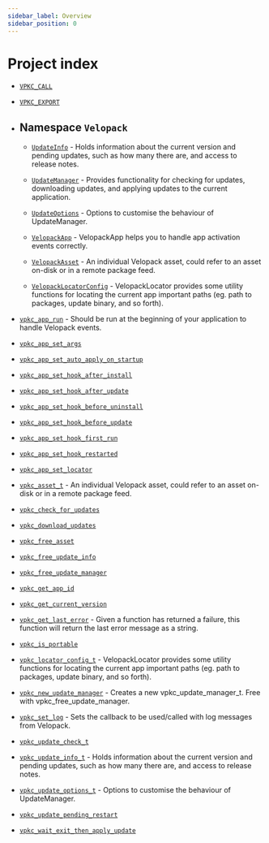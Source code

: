 ```yaml
---
sidebar_label: Overview
sidebar_position: 0
---
```

# Project index

  - [`VPKC_CALL`](doc_Velopack.md#standardese-Velopack-h)

  - [`VPKC_EXPORT`](doc_Velopack.md#standardese-Velopack-h)

  - ## Namespace `Velopack`
    
      - [`UpdateInfo`](doc_Velopack.md#standardese-Velopack__UpdateInfo) - Holds information about the current version and pending updates, such as how many there are, and access to release notes.
    
      - [`UpdateManager`](doc_Velopack.md#standardese-Velopack__UpdateManager) - Provides functionality for checking for updates, downloading updates, and applying updates to the current application.
    
      - [`UpdateOptions`](doc_Velopack.md#standardese-Velopack__UpdateOptions) - Options to customise the behaviour of UpdateManager.
    
      - [`VelopackApp`](doc_Velopack.md#standardese-Velopack__VelopackApp) - VelopackApp helps you to handle app activation events correctly.
    
      - [`VelopackAsset`](doc_Velopack.md#standardese-Velopack__VelopackAsset) - An individual Velopack asset, could refer to an asset on-disk or in a remote package feed.
    
      - [`VelopackLocatorConfig`](doc_Velopack.md#standardese-Velopack__VelopackLocatorConfig) - VelopackLocator provides some utility functions for locating the current app important paths (eg. path to packages, update binary, and so forth).

  - [`vpkc_app_run`](doc_Velopack.md#standardese-vpkc_app_run--) - Should be run at the beginning of your application to handle Velopack events.

  - [`vpkc_app_set_args`](doc_Velopack.md#standardese-vpkc_app_run--)

  - [`vpkc_app_set_auto_apply_on_startup`](doc_Velopack.md#standardese-vpkc_app_run--)

  - [`vpkc_app_set_hook_after_install`](doc_Velopack.md#standardese-vpkc_app_run--)

  - [`vpkc_app_set_hook_after_update`](doc_Velopack.md#standardese-vpkc_app_run--)

  - [`vpkc_app_set_hook_before_uninstall`](doc_Velopack.md#standardese-vpkc_app_run--)

  - [`vpkc_app_set_hook_before_update`](doc_Velopack.md#standardese-vpkc_app_run--)

  - [`vpkc_app_set_hook_first_run`](doc_Velopack.md#standardese-vpkc_app_run--)

  - [`vpkc_app_set_hook_restarted`](doc_Velopack.md#standardese-vpkc_app_run--)

  - [`vpkc_app_set_locator`](doc_Velopack.md#standardese-vpkc_app_run--)

  - [`vpkc_asset_t`](doc_Velopack.md#standardese-vpkc_asset_t) - An individual Velopack asset, could refer to an asset on-disk or in a remote package feed.

  - [`vpkc_check_for_updates`](doc_Velopack.md#standardese-vpkc_new_update_manager-charconst--vpkc_update_options_t--vpkc_locator_config_t--vpkc_update_manager_t---)

  - [`vpkc_download_updates`](doc_Velopack.md#standardese-vpkc_new_update_manager-charconst--vpkc_update_options_t--vpkc_locator_config_t--vpkc_update_manager_t---)

  - [`vpkc_free_asset`](doc_Velopack.md#standardese-vpkc_new_update_manager-charconst--vpkc_update_options_t--vpkc_locator_config_t--vpkc_update_manager_t---)

  - [`vpkc_free_update_info`](doc_Velopack.md#standardese-vpkc_new_update_manager-charconst--vpkc_update_options_t--vpkc_locator_config_t--vpkc_update_manager_t---)

  - [`vpkc_free_update_manager`](doc_Velopack.md#standardese-vpkc_new_update_manager-charconst--vpkc_update_options_t--vpkc_locator_config_t--vpkc_update_manager_t---)

  - [`vpkc_get_app_id`](doc_Velopack.md#standardese-vpkc_new_update_manager-charconst--vpkc_update_options_t--vpkc_locator_config_t--vpkc_update_manager_t---)

  - [`vpkc_get_current_version`](doc_Velopack.md#standardese-vpkc_new_update_manager-charconst--vpkc_update_options_t--vpkc_locator_config_t--vpkc_update_manager_t---)

  - [`vpkc_get_last_error`](doc_Velopack.md#standardese-vpkc_get_last_error-char--size_t-) - Given a function has returned a failure, this function will return the last error message as a string.

  - [`vpkc_is_portable`](doc_Velopack.md#standardese-vpkc_new_update_manager-charconst--vpkc_update_options_t--vpkc_locator_config_t--vpkc_update_manager_t---)

  - [`vpkc_locator_config_t`](doc_Velopack.md#standardese-vpkc_locator_config_t) - VelopackLocator provides some utility functions for locating the current app important paths (eg. path to packages, update binary, and so forth).

  - [`vpkc_new_update_manager`](doc_Velopack.md#standardese-vpkc_new_update_manager-charconst--vpkc_update_options_t--vpkc_locator_config_t--vpkc_update_manager_t---) - Creates a new vpkc\_update\_manager\_t. Free with vpkc\_free\_update\_manager.

  - [`vpkc_set_log`](doc_Velopack.md#standardese-vpkc_set_log-vpkc_log_callback_t-) - Sets the callback to be used/called with log messages from Velopack.

  - [`vpkc_update_check_t`](doc_Velopack.md#standardese-Velopack-h)

  - [`vpkc_update_info_t`](doc_Velopack.md#standardese-vpkc_update_info_t) - Holds information about the current version and pending updates, such as how many there are, and access to release notes.

  - [`vpkc_update_options_t`](doc_Velopack.md#standardese-vpkc_update_options_t) - Options to customise the behaviour of UpdateManager.

  - [`vpkc_update_pending_restart`](doc_Velopack.md#standardese-vpkc_new_update_manager-charconst--vpkc_update_options_t--vpkc_locator_config_t--vpkc_update_manager_t---)

  - [`vpkc_wait_exit_then_apply_update`](doc_Velopack.md#standardese-vpkc_new_update_manager-charconst--vpkc_update_options_t--vpkc_locator_config_t--vpkc_update_manager_t---)
